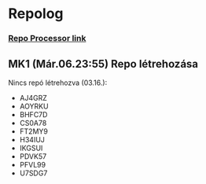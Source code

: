 # Repolog

### [Repo Processor link](https://users.nik.uni-obuda.hu/siposm/repo/)

## MK1 (Már.06.23:55) Repo létrehozása

Nincs repó létrehozva (03.16.):
- AJ4GRZ
- AOYRKU
- BHFC7D
- CS0A78
- FT2MY9
- H34IUJ
- IKGSUI
- PDVK57
- PFVL99
- U7SDG7

